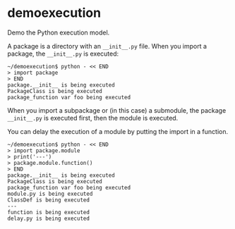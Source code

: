 # demoexecution
Demo the Python execution model.

A package is a directory with an `__init__.py` file. When you import a package, the `__init__.py` is executed:

```
~/demoexecution$ python - << END
> import package
> END
package.__init__ is being executed
PackageClass is being executed
package_function var foo being executed
```

When you import a subpackage or (in this case) a submodule, the package `__init__.py` is executed first, 
then the module is executed.

You can delay the execution of a module by putting the import in a function. 

```
~/demoexecution$ python - << END
> import package.module
> print('---')
> package.module.function()
> END
package.__init__ is being executed
PackageClass is being executed
package_function var foo being executed
module.py is being executed
ClassDef is being executed
---
function is being executed
delay.py is being executed

```
